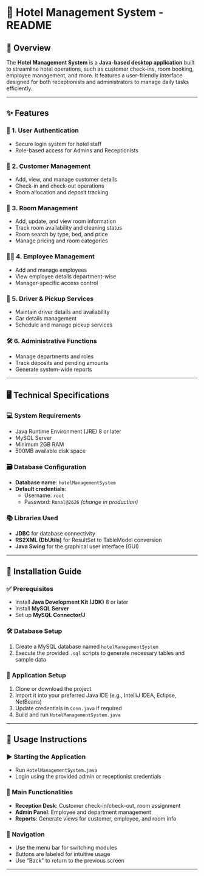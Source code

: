# 🏨 Hotel Management System - README

## 📖 Overview
The **Hotel Management System** is a **Java-based desktop application** built to streamline hotel operations, such as customer check-ins, room booking, employee management, and more. It features a user-friendly interface designed for both receptionists and administrators to manage daily tasks efficiently.

---

## ✨ Features

### 🔐 1. User Authentication
- Secure login system for hotel staff
- Role-based access for Admins and Receptionists

### 👤 2. Customer Management
- Add, view, and manage customer details
- Check-in and check-out operations
- Room allocation and deposit tracking

### 🏨 3. Room Management
- Add, update, and view room information
- Track room availability and cleaning status
- Room search by type, bed, and price
- Manage pricing and room categories

### 👨‍💼 4. Employee Management
- Add and manage employees
- View employee details department-wise
- Manager-specific access control

### 🚗 5. Driver & Pickup Services
- Maintain driver details and availability
- Car details management
- Schedule and manage pickup services

### 🛠️ 6. Administrative Functions
- Manage departments and roles
- Track deposits and pending amounts
- Generate system-wide reports

---

## 🖥️ Technical Specifications

### 💻 System Requirements
- Java Runtime Environment (JRE) 8 or later
- MySQL Server
- Minimum 2GB RAM
- 500MB available disk space

### 🗃️ Database Configuration
- **Database name**: `hotelManagementSystem`
- **Default credentials**:
  - Username: `root`
  - Password: `Ronal@2626` *(change in production)*

### 📚 Libraries Used
- **JDBC** for database connectivity
- **RS2XML (DbUtils)** for ResultSet to TableModel conversion
- **Java Swing** for the graphical user interface (GUI)

---

## 🔧 Installation Guide

### ✅ Prerequisites
- Install **Java Development Kit (JDK)** 8 or later
- Install **MySQL Server**
- Set up **MySQL Connector/J**

### 🛠️ Database Setup
1. Create a MySQL database named `hotelManagementSystem`
2. Execute the provided `.sql` scripts to generate necessary tables and sample data

### 🚀 Application Setup
1. Clone or download the project
2. Import it into your preferred Java IDE (e.g., IntelliJ IDEA, Eclipse, NetBeans)
3. Update credentials in `Conn.java` if required
4. Build and run `HotelManagementSystem.java`

---

## 🧭 Usage Instructions

### ▶️ Starting the Application
- Run `HotelManagementSystem.java`
- Login using the provided admin or receptionist credentials

### 🧰 Main Functionalities
- **Reception Desk**: Customer check-in/check-out, room assignment
- **Admin Panel**: Employee and department management
- **Reports**: Generate views for customer, employee, and room info

### 🔄 Navigation
- Use the menu bar for switching modules
- Buttons are labeled for intuitive usage
- Use “Back” to return to the previous screen

---
